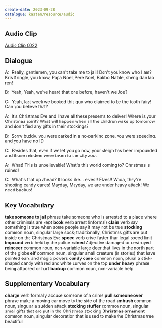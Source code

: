 ```yaml
---
create-date: 2023-09-28
catalogue: kasten/resource/audio
---
```


## Audio Clip
[Audio Clip 0022](https://archive.org/download/englishpod_all/englishpod_0022dg.mp3)

## Dialogue
A:  Really, gentlemen,   you can't take me to jail!   Don't  you know who I am?  Kris Kringle,  you  know,    Papa Noel,   Pere Noel,     Babbo Natale,  sheng dan lao ren!

B:  Yeah, Yeah, we've  heard that one before, haven't  we Joe?

C:  Yeah, last week we booked this guy   who claimed to be the tooth fairy!     Can you believe that?

A:  It's Christmas Eve and I have all these presents to deliver!  Where is your Christmas spirit?   What will happen when all the children wake up tomorrow and don't find  any   gifts in their stockings?

B:  Sorry buddy, you  were parked   in  a   no-parking zone,    you were speeding,  and you have no ID!

C:  Besides that, even if we let you go now, your sleigh has been impounded  and  those reindeer  were taken to the city zoo.

A:  What! This is unbelievable! What's this world coming  to? Christmas is ruined!

C:  What's that up ahead?  It looks like...  elves!!  Elves!!  Whoa, they're  shooting  candy canes!  Mayday,   Mayday,  we are under heavy attack!   We need backup!

## Key Vocabulary
**take someone to jail**   phrase                      take someone who is arrested to a place where other criminals are kept
**book**                   verb                        arrest (informal)
**claim**                  verb                        say something is true when some people say it may not be true
**stocking**               common noun, singular       large sock; traditionally, Christmas gifts are put inside on the Christmas Eve
**speed**                  verb                        drive faster than legal speed limit
**impound**                verb                        held by the police
**ruined**                 Adjective                   damaged or destroyed
**reindeer**               common noun, non-variable   large deer that lives in the north part of the globe
**elf**                    common noun, singular       small creature (in stories) that have pointed ears and magic powers
**candy cane**             common noun, plural         a stick-shaped candy with red and white curves on the top
**under heavy**            phrase                      being attacked or hurt
**backup**                 common noun, non-variable   help

## Supplementary Vocabulary
**charge**               verb                    formally accuse someone of a crime
**pull someone over**    phrase                  make a moving car move to the side of the road
**ambush**               common noun, singular   a sudden attack
**stocking stuffer**     common noun, singular   small gifts that are put in the Christmas stocking
**Christmas ornament**   common noun, singular   decoration that is used to make the Christmas tree beautiful
